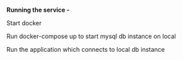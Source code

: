 <b>Running the service - </b>

Start docker

Run docker-compose up to start mysql db instance on local

Run the application which connects to local db instance
